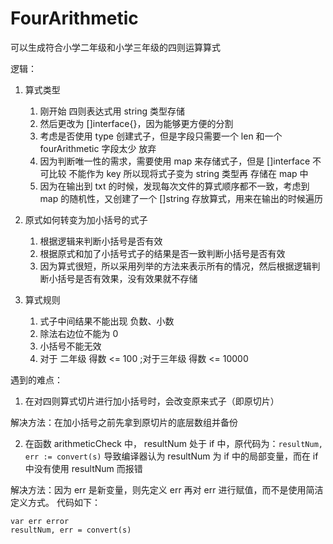 # FourArithmetic
可以生成符合小学二年级和小学三年级的四则运算算式

逻辑：
1. 算式类型
    1. 刚开始 四则表达式用 string 类型存储
    2. 然后更改为 []interface{}，因为能够更方便的分割
    3. 考虑是否使用 type 创建式子，但是字段只需要一个 len 和一个 fourArithmetic 字段太少 放弃
    4. 因为判断唯一性的需求，需要使用 map 来存储式子，但是 []interface 不可比较 不能作为 key 所以现将式子变为 string 类型再
   存储在 map 中
    5. 因为在输出到 txt 的时候，发现每次文件的算式顺序都不一致，考虑到 map 的随机性，又创建了一个 []string 存放算式，用来在输出的时候遍历
   
2. 原式如何转变为加小括号的式子
    1. 根据逻辑来判断小括号是否有效
    2. 根据原式和加了小括号式子的结果是否一致判断小括号是否有效
    3. 因为算式很短，所以采用列举的方法来表示所有的情况，然后根据逻辑判断小括号是否有效果，没有效果就不存储
3. 算式规则
   1. 式子中间结果不能出现 负数、小数
   2. 除法右边位不能为 0
   3. 小括号不能无效
   4. 对于 二年级 得数 <= 100 ;对于三年级 得数 <= 10000

遇到的难点：

1. 在对四则算式切片进行加小括号时，会改变原来式子（即原切片）

解决方法：在加小括号之前先拿到原切片的底层数组并备份

2. 在函数 arithmeticCheck 中， resultNum 处于 if 中，原代码为：`resultNum, err := convert(s)`
   导致编译器认为 resultNum 为 if 中的局部变量，而在 if 中没有使用 resultNum 而报错

解决方法：因为 err 是新变量，则先定义 err 再对 err 进行赋值，而不是使用简洁定义方式。 代码如下：
```
var err error
resultNum, err = convert(s)
```
